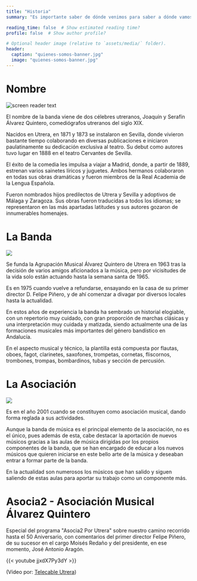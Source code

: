 ```yaml
---
title: "Historia"
summary: "Es importante saber de dónde venimos para saber a dónde vamos"

reading_time: false  # Show estimated reading time?
profile: false  # Show author profile?

# Optional header image (relative to `assets/media/` folder).
header:
  caption: "quienes-somos-banner.jpg"
  image: "quienes-somos-banner.jpg"
---
```


# Nombre

![screen reader text](hermanos-alvarez-quintero.jpg "caption")

El nombre de la banda viene de dos célebres utreranos, Joaquín y Serafín Álvarez Quintero, comediógrafos utreranos del siglo XIX.

Nacidos en Utrera, en 1871 y 1873 se instalaron en Sevilla, donde vivieron bastante tiempo colaborando en diversas publicaciones e iniciaron paulatinamente su dedicación exclusiva al teatro. Su debut como autores tuvo lugar en 1888 en el teatro Cervantes de Sevilla.

El éxito de la comedia les impulsa a viajar a Madrid, donde, a partir de 1889, estrenan varios sainetes líricos y juguetes. Ambos hermanos colaboraron en todas sus obras dramáticas y fueron miembros de la Real Academia de la Lengua Española.

Fueron nombrados hijos predilectos de Utrera y Sevilla y adoptivos de Málaga y Zaragoza. Sus obras fueron traducidas a todos los idiomas; se representaron en las más apartadas latitudes y sus autores gozaron de innumerables homenajes.

# La Banda

![](/images/gorra-antigua.jpg)

Se funda la Agrupación Musical Álvarez Quintero de Utrera en 1963 tras la decisión de varios amigos aficionados a la música, pero por vicisitudes de la vida solo están actuando hasta la semana santa de 1965.

Es en 1975 cuando vuelve a refundarse, ensayando en la casa de su primer director D. Felipe Piñero, y de ahí comenzar a divagar por diversos locales hasta la actualidad.

En estos años de experiencia la banda ha sembrado un historial elogiable, con un repertorio muy cuidado, con gran proporción de marchas clásicas y una interpretación muy cuidada y matizada, siendo actualmente una de las formaciones musicales más importantes del género bandístico en Andalucía.

En el aspecto musical y técnico, la plantilla está compuesta por flautas, oboes, fagot, clarinetes, saxofones, trompetas, cornetas, fliscornos, trombones, trompas, bombardinos, tubas y sección de percusión.

# La Asociación

![](/images/la-asociacion.jpg)

Es en el año 2001 cuando se constituyen como asociación musical, dando forma reglada a sus actividades.

Aunque la banda de música es el principal elemento de la asociación, no es el único, pues además de esta, cabe destacar la aportación de nuevos músicos gracias a las aulas de música dirigidas por los propios componentes de la banda, que se han encargado de educar a los nuevos músicos que quieren iniciarse en este bello arte de la música y deseaban entrar a formar parte de la banda.

En la actualidad son numerosos los músicos que han salido y siguen saliendo de estas aulas para aportar su trabajo como un componente más.

# Asocia2 - Asociación Musical Álvarez Quintero

Especial del programa "Asocia2 Por Utrera" sobre nuestro camino recorrido hasta el 50 Aniversario, con comentarios del primer director Felipe Piñero, de su sucesor en el cargo Moisés Redaño y del presidente, en ese momento, José Antonio Aragón.

{{< youtube jjxdX7Py3dY >}}

(Vídeo por: [Telecable Utrera](https://www.youtube.com/user/telecableutrera))
